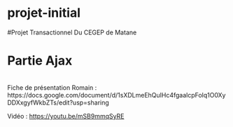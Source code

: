 # projet-initial

#Projet Transactionnel Du CEGEP de Matane
</br>
<h1> Partie Ajax</h1> </br>
Fiche de présentation Romain : https://docs.google.com/document/d/1sXDLmeEhQulHc4fgaalcpFolq1O0XyDDXxgyfWkbZTs/edit?usp=sharing</br>

Vidéo : https://youtu.be/mSB9mmqSyRE
